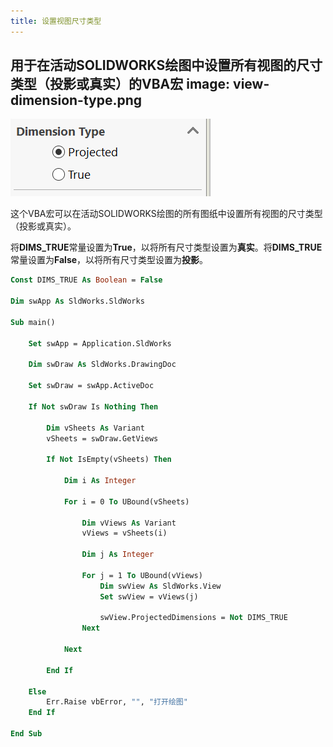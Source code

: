 ```yaml
---
title: 设置视图尺寸类型
---
```

 用于在活动SOLIDWORKS绘图中设置所有视图的尺寸类型（投影或真实）的VBA宏
image: view-dimension-type.png
---

![视图尺寸类型](view-dimension-type.png)

这个VBA宏可以在活动SOLIDWORKS绘图的所有图纸中设置所有视图的尺寸类型（投影或真实）。

将**DIMS_TRUE**常量设置为**True**，以将所有尺寸类型设置为**真实**。将**DIMS_TRUE**常量设置为**False**，以将所有尺寸类型设置为**投影**。

```vb
Const DIMS_TRUE As Boolean = False

Dim swApp As SldWorks.SldWorks

Sub main()

    Set swApp = Application.SldWorks
    
    Dim swDraw As SldWorks.DrawingDoc
    
    Set swDraw = swApp.ActiveDoc
    
    If Not swDraw Is Nothing Then
        
        Dim vSheets As Variant
        vSheets = swDraw.GetViews
        
        If Not IsEmpty(vSheets) Then
            
            Dim i As Integer
            
            For i = 0 To UBound(vSheets)
            
                Dim vViews As Variant
                vViews = vSheets(i)
                
                Dim j As Integer
                
                For j = 1 To UBound(vViews)
                    Dim swView As SldWorks.View
                    Set swView = vViews(j)
                    
                    swView.ProjectedDimensions = Not DIMS_TRUE
                Next
            
            Next
            
        End If
        
    Else
        Err.Raise vbError, "", "打开绘图"
    End If
    
End Sub
```
